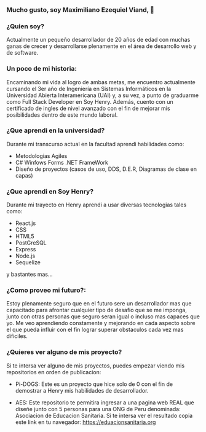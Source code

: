 ### Mucho gusto, soy Maximiliano Ezequiel Viand, 👋

### ¿Quien soy? 
Actualmente un pequeño desarrollador de 20 años de edad con muchas ganas de crecer y desarrollarse plenamente en el área de desarrollo web y de software.

### Un poco de mi historia:
Encaminando mi vida al logro de ambas metas, me encuentro actualmente cursando el 3er año de Ingeniería en Sistemas Informáticos en la Universidad Abierta Interamericana (UAI) y, a su vez, a punto de graduarme como Full Stack Developer en Soy Henry. Además, cuento con un certificado de ingles de nivel avanzado con el fin de mejorar mis posibilidades dentro de este mundo laboral.

### ¿Que aprendi en la universidad?
Durante mi transcurso actual en la facultad aprendi habilidades como:
- Metodologias Agiles
- C# Winfows Forms .NET FrameWork
- Diseño de proyectos (casos de uso, DDS, D.E.R, Diagramas de clase en capas)

### ¿Que aprendi en Soy Henry?
Durante mi trayecto en Henry aprendi a usar diversas tecnologias tales como:
- React.js
- CSS
- HTML5
- PostGreSQL
- Express
- Node.js
- Sequelize

y bastantes mas...

### ¿Como proveo mi futuro?:
Estoy plenamente seguro que en el futuro sere un desarrollador mas que capacitado para afrontar cualquier tipo de desafio que se me imponga, junto con otras personas que seguro seran igual o incluso mas capaces que yo. Me veo aprendiendo constamente y mejorando en cada aspecto sobre el que pueda influir con el fin lograr superar obstaculos cada vez mas dificiles.

### ¿Quieres ver alguno de mis proyecto?
Si te intersa ver alguno de mis proyectos, puedes empezar viendo mis repositorios en orden de publicacion:
- Pi-DOGS: Este es un proyecto que hice solo de 0 con el fin de demostrar a Henry mis habilidades de desarrollador.

- AES: Este repositorio te permitira ingresar a una pagina web REAL que diseñe junto con 5 personas para una ONG de Peru denominada: Asociacion de Educacion Sanitaria. Si te intersa ver el resultado copia este link en tu navegador: https://eduacionsanitaria.org
